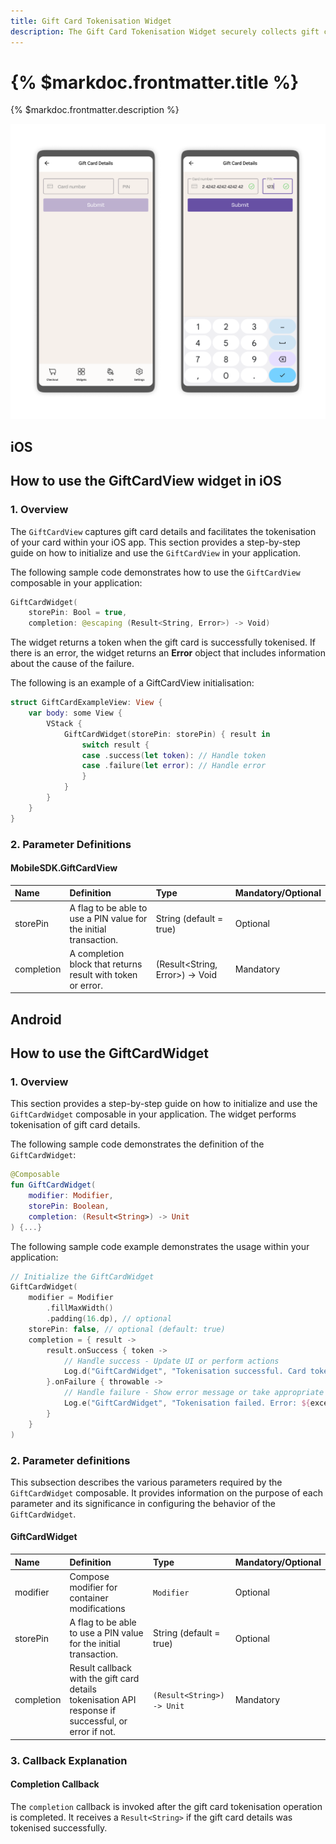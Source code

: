 ```yaml
---
title: Gift Card Tokenisation Widget
description: The Gift Card Tokenisation Widget securely collects gift card details using a prebuilt form, before transforming them into a One Time Token. You can use this Token with other Paydock API calls, such as Capture Payment.
---
```


# {% $markdoc.frontmatter.title %}

{% $markdoc.frontmatter.description %}

![Giftcard View](/img/Gift_Card.png)

## iOS

## How to use the GiftCardView widget in iOS

### 1. Overview

The `GiftCardView` captures gift card details and facilitates the tokenisation of your card within your iOS app. This section provides a step-by-step guide on how to initialize and use the `GiftCardView` in your application.

The following sample code demonstrates how to use the `GiftCardView` composable in your application:


```Swift
GiftCardWidget(
    storePin: Bool = true,
    completion: @escaping (Result<String, Error>) -> Void)
```

The widget returns a token when the gift card is successfully tokenised. If there is an error, the widget returns an **Error** object that includes information about the cause of the failure.

The following is an example of a GiftCardView initialisation:

```Swift
struct GiftCardExampleView: View {
    var body: some View {
        VStack {
            GiftCardWidget(storePin: storePin) { result in
                switch result {
                case .success(let token): // Handle token
                case .failure(let error): // Handle error
                }
            }
        }
    }
}
```

### 2. Parameter Definitions

#### MobileSDK.GiftCardView
| Name         | Definition                                                         | Type                            | Mandatory/Optional |
| :----------- | :----------------------------------------------------------------- | :------------------------------ | :----------------  |
| storePin     |  A flag to be able to use a PIN value for the initial transaction. | String (default = true)         | Optional           |
| completion   |  A completion block that returns result with token or error.       | (Result<String, Error>) -> Void | Mandatory          |


## Android

## How to use the GiftCardWidget

### 1. Overview

This section provides a step-by-step guide on how to initialize and use the `GiftCardWidget` composable in your application. The widget performs tokenisation of gift card details.

The following sample code demonstrates the definition of the `GiftCardWidget`:

```Kotlin
@Composable
fun GiftCardWidget(
    modifier: Modifier,
    storePin: Boolean,
    completion: (Result<String>) -> Unit
) {...}
```

The following sample code example demonstrates the usage within your application:

```Kotlin
// Initialize the GiftCardWidget
GiftCardWidget(
    modifier = Modifier
        .fillMaxWidth()
        .padding(16.dp), // optional
    storePin: false, // optional (default: true)
    completion = { result ->
        result.onSuccess { token ->
            // Handle success - Update UI or perform actions
            Log.d("GiftCardWidget", "Tokenisation successful. Card token: $token")
        }.onFailure { throwable ->
            // Handle failure - Show error message or take appropriate action
            Log.e("GiftCardWidget", "Tokenisation failed. Error: ${exception.message}")
        }
    }
)
```

### 2. Parameter definitions

This subsection describes the various parameters required by the `GiftCardWidget` composable. It provides information on the purpose of each parameter and its significance in configuring the behavior of the `GiftCardWidget`.

#### GiftCardWidget

| Name                | Definition                                                                                                | Type                        | Mandatory/Optional |
| :------------------ | :-------------------------------------------------------------------------------------------------------- | :-------------------------- | :----------------  |
| modifier            |  Compose modifier for container modifications                                                             | `Modifier`                  | Optional           |
| storePin            |  A flag to be able to use a PIN value for the initial transaction.                                        | String (default = true)     | Optional           |
| completion          |  Result callback with the gift card details tokenisation API response if successful, or error if not.     | `(Result<String>) -> Unit`  | Mandatory          |

### 3. Callback Explanation

#### Completion Callback

The `completion` callback is invoked after the gift card tokenisation operation is completed. It receives a `Result<String>` if the gift card details was tokenised successfully.
